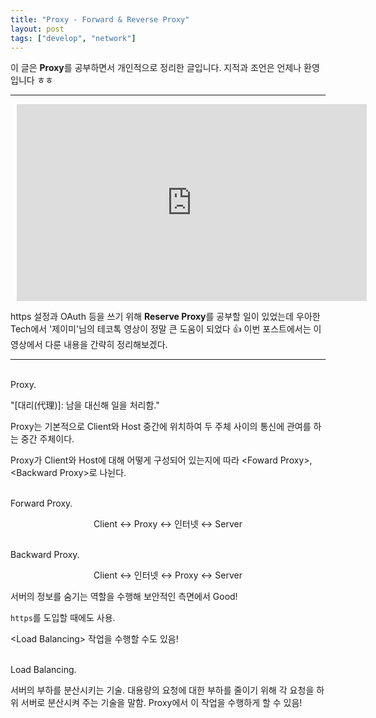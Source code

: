 ```yaml
---
title: "Proxy - Forward & Reverse Proxy"
layout: post
tags: ["develop", "network"]
---
```



이 글은 **Proxy**를 공부하면서 개인적으로 정리한 글입니다. 지적과 조언은 언제나 환영입니다 ㅎㅎ

<hr/>


<div style="text-align:center; margin: 10px">
<iframe width="560" height="315" src="https://www.youtube.com/embed/YxwYhenZ3BE" title="YouTube video player" frameborder="0" allow="accelerometer; autoplay; clipboard-write; encrypted-media; gyroscope; picture-in-picture" allowfullscreen></iframe>
</div>

https 설정과 OAuth 등을 쓰기 위해 **Reserve Proxy**를 공부할 일이 있었는데 우아한 Tech에서 '제이미'님의 테코톡 영상이 정말 큰 도움이 되었다 👍 이번 포스트에서는 이 영상에서 다룬 내용을 간략히 정리해보겠다.

<hr/>

<br><span class="statement-title">Proxy.</span><br>

"[대리(代理)]: 남을 대신해 일을 처리함."

Proxy는 기본적으로 Client와 Host 중간에 위치하여 두 주체 사이의 통신에 관여를 하는 중간 주체이다.

Proxy가 Client와 Host에 대해 어떻게 구성되어 있는지에 따라 \<Foward Proxy\>, \<Backward Proxy\>로 나뉜다.

<br><span class="statement-title">Forward Proxy.</span><br>

<div class="statement" style="text-align:center">

Client ↔ Proxy ↔ 인터넷 ↔ Server

</div>

<br><span class="statement-title">Backward Proxy.</span><br>

<div class="statement" style="text-align:center">

Client ↔ 인터넷 ↔ Proxy ↔ Server

</div>

서버의 정보를 숨기는 역할을 수행해 보안적인 측면에서 Good!

`https`를 도입할 때에도 사용.

\<Load Balancing\> 작업을 수행할 수도 있음!

<br><span class="statement-title">Load Balancing.</span><br>

서버의 부하를 분산시키는 기술. 대용량의 요청에 대한 부하를 줄이기 위해 각 요청을 하위 서버로 분산시켜 주는 기술을 말함. Proxy에서 이 작업을 수행하게 할 수 있음!


